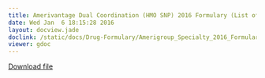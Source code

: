 ```yaml
---
title: Amerivantage Dual Coordination (HMO SNP) 2016 Formulary (List of Covered Drugs)
date: Wed Jan  6 18:15:28 2016
layout: docview.jade
doclink: /static/docs/Drug-Formulary/Amerigroup_Specialty_2016_Formulary.pdf
viewer: gdoc
---
```


[Download file](/static/docs/Drug-Formulary/Amerigroup_Specialty_2016_Formulary.pdf)